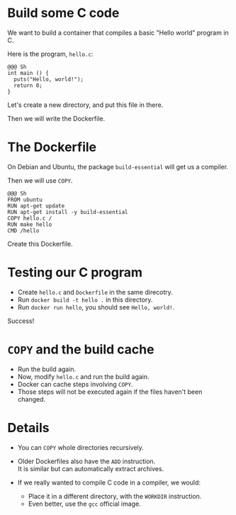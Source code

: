 <!SLIDE>
# Build some C code

We want to build a container that compiles a basic "Hello world" program in C.

Here is the program, `hello.c`:

    @@@ Sh
    int main () {
      puts("Hello, world!");
      return 0;
    }

Let's create a new directory, and put this file in there.

Then we will write the Dockerfile.

<!SLIDE>
# The Dockerfile

On Debian and Ubuntu, the package `build-essential` will get us a compiler.

Then we will use `COPY`.

    @@@ Sh
    FROM ubuntu
    RUN apt-get update
    RUN apt-get install -y build-essential
    COPY hello.c /
    RUN make hello
    CMD /hello

Create this Dockerfile.

<!SLIDE>
# Testing our C program

* Create `hello.c` and `Dockerfile` in the same direcotry.
* Run `docker build -t hello .` in this directory.
* Run `docker run hello`, you should see `Hello, world!`.

Success!

<!SLIDE>
# `COPY` and the build cache

* Run the build again.
* Now, modify `hello.c` and run the build again.
* Docker can cache steps involving `COPY`.
* Those steps will not be executed again if the files haven't been changed.

<!SLIDE>
# Details

* You can `COPY` whole directories recursively.
* Older Dockerfiles also have the `ADD` instruction.
  <br/>It is similar but can automatically extract archives.
* If we really wanted to compile C code in a compiler, we would:

  * Place it in a different directory, with the `WORKDIR` instruction.
  * Even better, use the `gcc` official image.